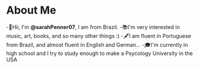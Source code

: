 # About Me

 -🦋Hii, I'm **@sarahPenner07**, I am from Brazil.
 -📚I'm very interested in music, art, books, and so many other things :)
 -🖋️I am fluent in Portuguese from Brazil, and almost fluent in English and German...
 -🎓I'm currently in high school and I try to study enough to make a Psycology University in the USA
